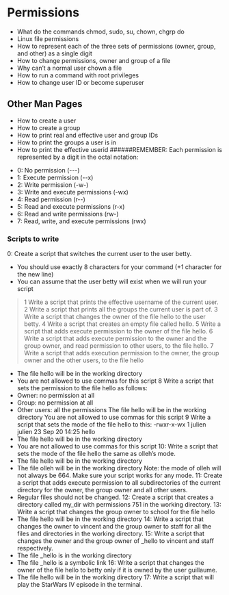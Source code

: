 # Permissions
* What do the commands chmod, sudo, su, chown, chgrp do
* Linux file permissions
* How to represent each of the three sets of permissions (owner, group, and other) as a single digit
* How to change permissions, owner and group of a file
* Why can’t a normal user chown a file
* How to run a command with root privileges
* How to change user ID or become superuser
## Other Man Pages
* How to create a user
* How to create a group
* How to print real and effective user and group IDs
* How to print the groups a user is in
* How to print the effective userid
######REMEMBER:
Each permission is represented by a digit in the octal notation:
- 0: No permission (---)
- 1: Execute permission (--x)
- 2: Write permission (-w-)
- 3: Write and execute permissions (-wx)
- 4: Read permission (r--)
- 5: Read and execute permissions (r-x)
- 6: Read and write permissions (rw-)
- 7: Read, write, and execute permissions (rwx)
### Scripts to write
0: Create a script that switches the current user to the user betty.
* You should use exactly 8 characters for your command (+1 character for the new line)
* You can assume that the user betty will exist when we will run your script
>1 Write a script that prints the effective username of the current user.
>2 Write a script that prints all the groups the current user is part of.
>3 Write a script that changes the owner of the file hello to the user betty.
>4 Write a script that creates an empty file called hello.
>5 Write a script that adds execute permission to the owner of the file hello.
>6 Write a script that adds execute permission to the owner and the group owner, and read permission to other users, to the file hello.
>7 Write a script that adds execution permission to the owner, the group owner and the other users, to the file hello
* The file hello will be in the working directory
* You are not allowed to use commas for this script
8 Write a script that sets the permission to the file hello as follows:
* Owner: no permission at all
* Group: no permission at all
* Other users: all the permissions
The file hello will be in the working directory You are not allowed to use commas for this script
9 Write a script that sets the mode of the file hello to this:
  -rwxr-x-wx 1 julien julien 23 Sep 20 14:25 hello
* The file hello will be in the working directory
* You are not allowed to use commas for this script
10: Write a script that sets the mode of the file hello the same as olleh’s mode.
* The file hello will be in the working directory
* The file olleh will be in the working directory
Note: the mode of olleh will not always be 664. Make sure your script works for any mode.
11: Create a script that adds execute permission to all subdirectories of the current directory for the owner, the group owner and all other users.
* Regular files should not be changed.
12: Create a script that creates a directory called my_dir with permissions 751 in the working directory.
13: Write a script that changes the group owner to school for the file hello
* The file hello will be in the working directory 
14: Write a script that changes the owner to vincent and the group owner to staff for all the files and directories in the working directory.
15: Write a script that changes the owner and the group owner of _hello to vincent and staff respectively.
* The file _hello is in the working directory
* The file _hello is a symbolic link
16: Write a script that changes the owner of the file hello to betty only if it is owned by the user guillaume.
* The file hello will be in the working directory
17: Write a script that will play the StarWars IV episode in the terminal.
